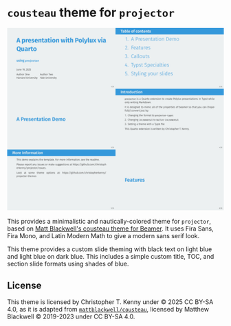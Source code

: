 # `cousteau` theme for `projector`

![](cousteau.png)

This provides a minimalistic and nautically-colored theme for `projector`, based on [Matt Blackwell's cousteau theme for Beamer](https://github.com/mattblackwell/cousteau). It uses Fira Sans, Fira Mono, and Latin Modern Math to give a modern sans serif look.

This theme provides a custom slide theming with black text on light blue and light blue on dark blue. This includes a simple custom title, TOC, and section slide formats using shades of blue.

## License

This theme is licensed  by Christopher T. Kenny under © 2025 CC BY-SA 4.0, as it is adapted from [`mattblackwell/cousteau`](https://github.com/mattblackwell/cousteau), licensed by Matthew Blackwell © 2019-2023 under CC BY-SA 4.0.

